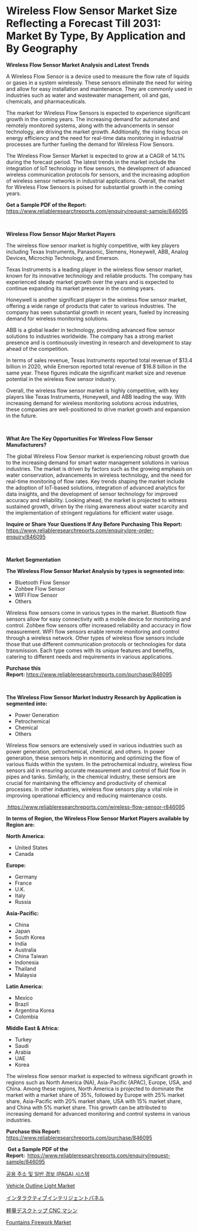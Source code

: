 <p><h1>Wireless Flow Sensor Market Size Reflecting a Forecast Till 2031: Market By Type, By Application and By Geography</h1></p><p><strong>Wireless Flow Sensor Market Analysis and Latest Trends</strong></p>
<p><p>A Wireless Flow Sensor is a device used to measure the flow rate of liquids or gases in a system wirelessly. These sensors eliminate the need for wiring and allow for easy installation and maintenance. They are commonly used in industries such as water and wastewater management, oil and gas, chemicals, and pharmaceuticals.</p><p>The market for Wireless Flow Sensors is expected to experience significant growth in the coming years. The increasing demand for automated and remotely monitored systems, along with the advancements in sensor technology, are driving the market growth. Additionally, the rising focus on energy efficiency and the need for real-time data monitoring in industrial processes are further fueling the demand for Wireless Flow Sensors.</p><p>The Wireless Flow Sensor Market is expected to grow at a CAGR of 14.1% during the forecast period. The latest trends in the market include the integration of IoT technology in flow sensors, the development of advanced wireless communication protocols for sensors, and the increasing adoption of wireless sensor networks in industrial applications. Overall, the market for Wireless Flow Sensors is poised for substantial growth in the coming years.</p></p>
<p><strong>Get a Sample PDF of the Report:&nbsp;</strong> <a href="https://www.reliableresearchreports.com/enquiry/request-sample/846095">https://www.reliableresearchreports.com/enquiry/request-sample/846095</a></p>
<p>&nbsp;</p>
<p><strong>Wireless Flow Sensor Major Market Players</strong></p>
<p><p>The wireless flow sensor market is highly competitive, with key players including Texas Instruments, Panasonic, Siemens, Honeywell, ABB, Analog Devices, Microchip Technology, and Emerson. </p><p>Texas Instruments is a leading player in the wireless flow sensor market, known for its innovative technology and reliable products. The company has experienced steady market growth over the years and is expected to continue expanding its market presence in the coming years.</p><p>Honeywell is another significant player in the wireless flow sensor market, offering a wide range of products that cater to various industries. The company has seen substantial growth in recent years, fueled by increasing demand for wireless monitoring solutions.</p><p>ABB is a global leader in technology, providing advanced flow sensor solutions to industries worldwide. The company has a strong market presence and is continuously investing in research and development to stay ahead of the competition.</p><p>In terms of sales revenue, Texas Instruments reported total revenue of $13.4 billion in 2020, while Emerson reported total revenue of $16.8 billion in the same year. These figures indicate the significant market size and revenue potential in the wireless flow sensor industry.</p><p>Overall, the wireless flow sensor market is highly competitive, with key players like Texas Instruments, Honeywell, and ABB leading the way. With increasing demand for wireless monitoring solutions across industries, these companies are well-positioned to drive market growth and expansion in the future.</p></p>
<p>&nbsp;</p>
<p><strong>What Are The Key Opportunities For Wireless Flow Sensor Manufacturers?</strong></p>
<p><p>The global Wireless Flow Sensor market is experiencing robust growth due to the increasing demand for smart water management solutions in various industries. The market is driven by factors such as the growing emphasis on water conservation, advancements in wireless technology, and the need for real-time monitoring of flow rates. Key trends shaping the market include the adoption of IoT-based solutions, integration of advanced analytics for data insights, and the development of sensor technology for improved accuracy and reliability. Looking ahead, the market is projected to witness sustained growth, driven by the rising awareness about water scarcity and the implementation of stringent regulations for efficient water usage.</p></p>
<p><strong>Inquire or Share Your Questions If Any Before Purchasing This Report:</strong> <a href="https://www.reliableresearchreports.com/enquiry/pre-order-enquiry/846095">https://www.reliableresearchreports.com/enquiry/pre-order-enquiry/846095</a></p>
<p>&nbsp;</p>
<p><strong>Market Segmentation</strong></p>
<p><strong>The Wireless Flow Sensor Market Analysis by types is segmented into:</strong></p>
<p><ul><li>Bluetooth Flow Sensor</li><li>Zohbee Flow Sensor</li><li>WIFI Flow Sensor</li><li>Others</li></ul></p>
<p><p>Wireless flow sensors come in various types in the market. Bluetooth flow sensors allow for easy connectivity with a mobile device for monitoring and control. Zohbee flow sensors offer increased reliability and accuracy in flow measurement. WIFI flow sensors enable remote monitoring and control through a wireless network. Other types of wireless flow sensors include those that use different communication protocols or technologies for data transmission. Each type comes with its unique features and benefits, catering to different needs and requirements in various applications.</p></p>
<p><strong>Purchase this Report:&nbsp;</strong><a href="https://www.reliableresearchreports.com/purchase/846095">https://www.reliableresearchreports.com/purchase/846095</a></p>
<p>&nbsp;</p>
<p><strong>The Wireless Flow Sensor Market Industry Research by Application is segmented into:</strong></p>
<p><ul><li>Power Generation</li><li>Petrochemical</li><li>Chemical</li><li>Others</li></ul></p>
<p><p>Wireless flow sensors are extensively used in various industries such as power generation, petrochemical, chemical, and others. In power generation, these sensors help in monitoring and optimizing the flow of various fluids within the system. In the petrochemical industry, wireless flow sensors aid in ensuring accurate measurement and control of fluid flow in pipes and tanks. Similarly, in the chemical industry, these sensors are crucial for maintaining the efficiency and productivity of chemical processes. In other industries, wireless flow sensors play a vital role in improving operational efficiency and reducing maintenance costs.</p></p>
<p><a href="https://www.reliableresearchreports.com/wireless-flow-sensor-r846095">&nbsp;https://www.reliableresearchreports.com/wireless-flow-sensor-r846095</a></p>
<p><strong>In terms of Region, the Wireless Flow Sensor Market Players available by Region are:</strong></p>
<p>
    <p> <strong> North America: </strong>
        <ul>
            <li>United States</li>
            <li>Canada</li>
        </ul>
        </p> 
    <p> <strong> Europe: </strong>
        <ul>
            <li>Germany</li>
            <li>France</li>
            <li>U.K.</li>
            <li>Italy</li>
            <li>Russia</li>
        </ul>
        </p> 
    <p> <strong> Asia-Pacific: </strong>
        <ul>
            <li>China</li>
            <li>Japan</li>
            <li>South Korea</li>
            <li>India</li>
            <li>Australia</li>
            <li>China Taiwan</li>
            <li>Indonesia</li>
            <li>Thailand</li>
            <li>Malaysia</li>
        </ul>
        </p> 
    <p> <strong> Latin America: </strong>
        <ul>
            <li>Mexico</li>
            <li>Brazil</li>
            <li>Argentina Korea</li>
            <li>Colombia</li>
        </ul>
        </p> 
    <p> <strong> Middle East & Africa: </strong>
        <ul>
            <li>Turkey</li>
            <li>Saudi</li>
            <li>Arabia</li>
            <li>UAE</li>
            <li>Korea</li>
        </ul>
    </p>
    </p>
<p><p>The wireless flow sensor market is expected to witness significant growth in regions such as North America (NA), Asia-Pacific (APAC), Europe, USA, and China. Among these regions, North America is projected to dominate the market with a market share of 35%, followed by Europe with 25% market share, Asia-Pacific with 20% market share, USA with 15% market share, and China with 5% market share. This growth can be attributed to increasing demand for advanced monitoring and control systems in various industries.</p></p>
<p><strong>Purchase this Report: </strong><a href="https://www.reliableresearchreports.com/purchase/846095">https://www.reliableresearchreports.com/purchase/846095</a></p>
<p>&nbsp;<strong>Get a Sample PDF of the Report:&nbsp;&nbsp;</strong><a href="https://www.reliableresearchreports.com/enquiry/request-sample/846095">https://www.reliableresearchreports.com/enquiry/request-sample/846095</a></p>
<p><strong></strong></p>
<p><p><a href="https://github.com/HarrisonKitto2022/Market-Research-Report-List-1/blob/main/9953539155606.md">공용 주소 및 일반 경보 (PAGA) 시스템</a></p><p><a href="https://github.com/sosoelmasry38/Market-Research-Report-List-1/blob/main/vehicle-outline-light-market.md">Vehicle Outline Light Market</a></p><p><a href="https://github.com/Andrewones2023/Market-Research-Report-List-1/blob/main/3399373146686.md">インタラクティブインテリジェントパネル</a></p><p><a href="https://github.com/ChloeConn27/Market-Research-Report-List-1/blob/main/2691548146687.md">軽量デスクトップ CNC マシン</a></p><p><a href="https://github.com/khkjaxbn36/Market-Research-Report-List-1/blob/main/fountains-firework-market.md">Fountains Firework Market</a></p></p>